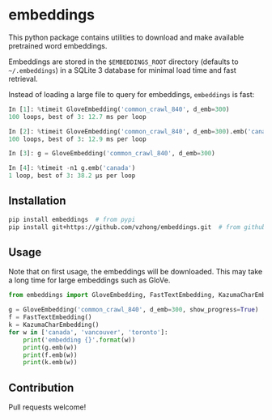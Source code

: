 # embeddings

This python package contains utilities to download and make available pretrained word embeddings.

Embeddings are stored in the `$EMBEDDINGS_ROOT` directory (defaults to `~/.embeddings`) in a SQLite 3 database for minimal load time and fast retrieval.

Instead of loading a large file to query for embeddings, `embeddings` is fast:

```python
In [1]: %timeit GloveEmbedding('common_crawl_840', d_emb=300)
100 loops, best of 3: 12.7 ms per loop

In [2]: %timeit GloveEmbedding('common_crawl_840', d_emb=300).emb('canada')
100 loops, best of 3: 12.9 ms per loop

In [3]: g = GloveEmbedding('common_crawl_840', d_emb=300)

In [4]: %timeit -n1 g.emb('canada')
1 loop, best of 3: 38.2 µs per loop
```

## Installation

```bash
pip install embeddings  # from pypi
pip install git+https://github.com/vzhong/embeddings.git  # from github
```


## Usage

Note that on first usage, the embeddings will be downloaded. This may take a long time for large embeddings such as GloVe.

```python
from embeddings import GloveEmbedding, FastTextEmbedding, KazumaCharEmbedding

g = GloveEmbedding('common_crawl_840', d_emb=300, show_progress=True)
f = FastTextEmbedding()
k = KazumaCharEmbedding()
for w in ['canada', 'vancouver', 'toronto']:
    print('embedding {}'.format(w))
    print(g.emb(w))
    print(f.emb(w))
    print(k.emb(w))
```

## Contribution

Pull requests welcome!
